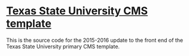 # [Texas State University CMS template](http://edelstone.github.io/templates/)
This is the source code for the 2015-2016 update to the front end of the Texas State University primary CMS template.
